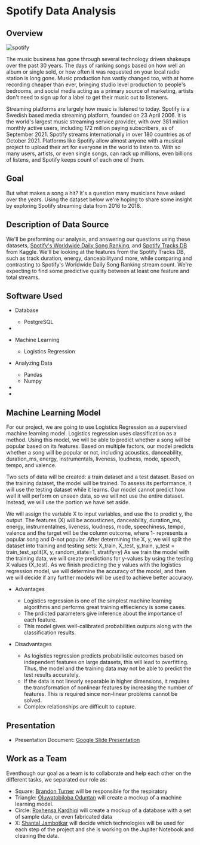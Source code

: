 
# Spotify Data Analysis


## Overview

![spotify](https://user-images.githubusercontent.com/89357104/147999820-7eac0382-2b34-476b-818e-85ff8c85c78f.jpeg)

The music business has gone through several technology driven shakeups over the past 30 years. The days of ranking songs based on how well
an album or single sold, or how often it was requested on your local radio station is long gone. Music production has vastly changed too, 
with at home recording cheaper than ever, bringing studio level production to people's bedrooms, and social media acting as a primary source
of marketing, artists don't need to sign up for a label to get their music out to listeners. 

Streaming platforms are largely how music is listened to today. Spotify is a Swedish based media streaming platform, founded on 23 April 2006. 
It is the world's largest music streaming service provider, with over 381 million monthly active users, including 172 million paying subscribers, 
as of September 2021. Spotify streams internationally in over 180 countries as of October 2021. Platforms like Spotify allow almost anyone with 
a musical project to upload their art for everyone in the world to listen to. With so many users, artists, or even single songs, can rack up 
millions, even billions of listens, and Spotify keeps count of each one of them.

## Goal
But what makes a song a hit? It's a question many musicians have asked over the years. Using the dataset below we're hoping to share
some insight by exploring Spotify streaming data from 2016 to 2018.


## Description of Data Source
We'll be preforming our analysis, and answering our questions using these datasets, [Spotify's Worldwide Daily Song Ranking](https://www.kaggle.com/edumucelli/spotifys-worldwide-daily-song-ranking/data), and [Spotify Tracks DB](https://www.kaggle.com/zaheenhamidani/ultimate-spotify-tracks-db?select=SpotifyFeatures.csv) from Kaggle. 
We'll be looking at the features from the Spotify Tracks DB, such as track duration, energy, danceabilityand more, while comparing and contrasting 
to Spotify's Worldwide Daily Song Ranking stream count. We're expecting to find some predictive quality between at least one feature and total streams.



## Software Used
  * Database
     * PostgreSQL
  *
  * Machine Learning 
    * Logistics Regression
    
  * Analyzing Data
    * Pandas 
    * Numpy 
  * 
  * 

## Machine Learning Model

For our project, we are going to use Logistics Regression as a supervised machine learning model. Logistics regression uses classification as a method. Using this model, we will be able to predict whether a song will be popular based on its features. Based on multiple factors, our model predicts whether a song will be popular or not, including acoustics, danceability, duration_ms, energy, instrumentals, liveness, loudness, mode, speech, tempo, and valence.

Two sets of data will be created: a train dataset and a test dataset. Based on the training dataset, the model will be trained. To assess its performance, it will use the testing dataset while it learns. Our model cannot predict how well it will perform on unseen data, so we will not use the entire dataset. Instead, we will use the portion we have set aside.

We will assign the variable X to input variables, and use the to predict y, the output. The features (X) will be acousticnes, danceability, duration_ms, energy, instrumentalnes, liveness, loudness, mode, speechiness, tempo, valence and the target will be the column outcome, where 1- represents a popular song and 0-not popular.
After determining the X, y, we will split the dataset into training and testing sets: X_train, X_test, y_train, y_test = train_test_split(X, y, random_state=1, stratify=y)
As we train the model with the training data, we will create predictions for y-values by using the testing X values (X_test).
As we finish predicting the y values with the logistics regression model, we will determine the accuracy of the model, and then we will decide if any further models will be used to achieve better accuracy.

* Advantages
  - Logistics regression is one of the simplest machine learning algorithms and performs great training effieciency is some cases.
  - The prdicted parameters give inference about the importance of each feature.
  - This model gives well-calibrated probabilities outputs along with the classification results.

* Disadvantages
  - As logistics regression predicts probabilistic outcomes based on independent features on large datasets, this will lead to overfitting. Thus, the model and the training data may not be able to predict the test results accurately.
  - If the data is not linearly separable in higher dimensions, it requires the transformation of nonlinear features by increasing the number of features. This is      required since non-linear problems cannot be solved.
  - Complex relationships are difficult to capture.




## Presentation 

* Presentation Document: [Google Slide Presentation](https://docs.google.com/presentation/d/1kofNapJf18HnhgTNp6hX8VxUg7Z1qYCCVxNfF793xiA/edit#slide=id.g723630543_3_0)

## Work as a Team

Eventhough our goal as a team is to collaborate and help each other on the different tasks, we separated our role as:
* Square: [Brandon Turner](https://github.com/BrandonTur90) will be responsible for the respiratory
* Triangle: [Oluwatobiloba Oduntan](https://github.com/Tobi1018) will create a mockup of a machine learning model.
* Circle: [Roxhensa Kardhiqi](https://github.com/roxhensa02) will create a mockup of a database with a set of sample data, or even fabricated data
* X: [Shantal Jambotkar](https://github.com/shantaljambotkar) will decide which technologies will be used for each step of the project and she is working on the Jupiter Notebook and cleaning the data.

